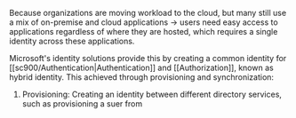 Because organizations are moving workload to the cloud, but many still use a mix of on-premise and cloud applications $\rightarrow$ users need easy access to applications regardless of where they are hosted, which requires a single identity across these applications.

Microsoft's identity solutions provide this by creating a common identity for [[sc900/Authentication|Authentication]] and [[Authorization]], known as hybrid identity. This achieved through provisioning and synchronization:
1. Provisioning: Creating an identity between different directory services, such as provisioning a suer from
